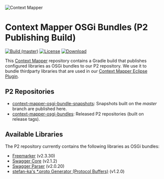 ![Context Mapper](https://raw.githubusercontent.com/wiki/ContextMapper/context-mapper-dsl/logo/cm-logo-github-small.png) 
# Context Mapper OSGi Bundles (P2 Publishing Build)
[![Build (master)](https://github.com/ContextMapper/context-mapper-osgi-bundles/actions/workflows/build_master.yml/badge.svg)](https://github.com/ContextMapper/context-mapper-osgi-bundles/actions) [![License](https://img.shields.io/badge/License-Apache%202.0-blue.svg)](https://opensource.org/licenses/Apache-2.0) [ ![Download](https://api.bintray.com/packages/contextmapper/context-mapper-osgi-bundles/updatesites/images/download.svg) ](https://bintray.com/contextmapper/context-mapper-osgi-bundles/updatesites/_latestVersion)

This [Context Mapper](https://contextmapper.org/) repository contains a Gradle build that publishes configured libraries as OSGi bundles to our P2 repository.
We use it to bundle thirdparty libraries that are used in our [Context Mapper Eclipse Plugin](https://github.com/ContextMapper/context-mapper-dsl).

## P2 Repositories
 * [context-mapper-osgi-bundle-snapshots](https://contextmapper.jfrog.io/artifactory/context-mapper-osgi-bundle-snapshots/): Snapshots built on the _master_ branch are published here.
 * [context-mapper-osgi-bundles](https://contextmapper.jfrog.io/artifactory/context-mapper-osgi-bundles/): Released P2 repositories (built on release tags).
 
 ## Available Libraries
 The P2 repository currently contains the following libraries as OSGi bundles:
  * [Freemarker](https://freemarker.apache.org/) (v2.3.30)
  * [Swagger Core](https://github.com/swagger-api/swagger-core/) (v2.1.2)
  * [Swagger Parser](https://github.com/swagger-api/swagger-parser/) (v2.0.20)
  * [stefan-ka's \*.proto Generator (Protocol Buffers)](https://github.com/stefan-ka/protobufgen) (v1.2.0)
